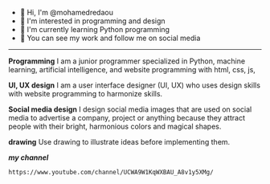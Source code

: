 - 👋 Hi, I'm @mohamedredaou
- 👀 I'm interested in programming and design
- 🌱 I'm currently learning Python programming
- 🎉 You can see my work and follow me on social media

<!---
mohamedredaou/mohamedredaou is a ✨ special ✨ repository because its `README.md` (this file) appears on your GitHub profile.
You can click the Preview link to take a look at your changes.
--->



---

**Programming**
I am a junior programmer specialized in Python, machine learning, artificial intelligence, and website programming with html, css, js,

**UI, UX design**
I am a user interface designer (UI, UX) who uses design skills with website programming to harmonize skills.

**Social media design**
I design social media images that are used on social media to advertise a company, project or anything because they attract people with their bright, harmonious colors and magical shapes.

**drawing**
Use drawing to illustrate ideas before implementing them.

***my channel***

```
https://www.youtube.com/channel/UCWA9W1KqWXBAU_A8v1y5XMg/
```

